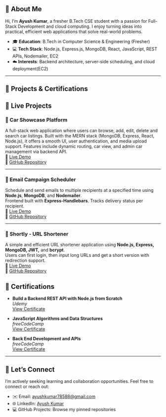 ## 👋 About Me

Hi, I’m **Ayush Kumar**, a fresher B.Tech CSE student with a passion for Full-Stack Development and cloud computing. I enjoy turning ideas into practical, efficient web applications that solve real-world problems.

- 🎓 **Education**: B.Tech in Computer Science & Engineering (Fresher)
- 💻 **Tech Stack**: Node.js, Express.js, MongoDB, React, JavaScript, REST APIs, Nodemailer, EC2
- ☁️ **Interests**: Backend architecture, server-side scheduling, and cloud deployment(EC2)

---

## 📘 Projects & Certifications

## 🚀 Live Projects

### 🚗 Car Showcase Platform
A full-stack web application where users can browse, add, edit, delete and search car listings. Built with the MERN stack (MongoDB, Express, React, Node.js), it offers a smooth UI, user authentication, and media upload support.
Features include dynamic routing, car view, and admin car management via backend API.  
🔗 [Live Demo](https://car-showcase-gamma-three.vercel.app/)  
📂 [GitHub Repository](https://github.com/Ayush78588/car-showcase)

---

### 📧 Email Campaign Scheduler  
Schedule and send emails to multiple recipients at a specified time using **Node.js**, **MongoDB**, and **Nodemailer**.  
Frontend built with **Express-Handlebars**. Tracks delivery status per recipient.  
🔗 [Live Demo](https://email-campaign-scheduler-i2by.onrender.com)   
📂 [GitHub Repository](https://github.com/Ayush78588/Email-Campaign-Scheduler)

---

### 🔗 Shortly - URL Shortener  
A simple and efficient URL shortener application using **Node.js, Express, MongoDB, JWT,** and **bcrypt**.  
Users can first login, then input long URLs and get a short version with redirection support.    
🔗 [Live Demo](https://shortly-ll9e.onrender.com)  
📂 [GitHub Repository](https://github.com/Ayush78588/Shortly)


## 📜 Certifications

- **Build a Backend REST API with Node.js from Scratch**  
  _Udemy_  
  [View Certificate](https://www.udemy.com/certificate/UC-fc214dc9-cb99-48f7-a43f-381d2a6d1a4b/)

- **JavaScript Algorithms and Data Structures**  
  _freeCodeCamp_  
  [View Certificate](https://freecodecamp.org/certification/Ayush78588/javascript-algorithms-and-data-structures-v8)

- **Back End Development and APIs**  
  _freeCodeCamp_  
  [View Certificate](https://freecodecamp.org/certification/Ayush78588/back-end-development-and-apis)


---

## 🤝 Let’s Connect

I’m actively seeking learning and collaboration opportunities. Feel free to connect or reach out:

- ✉️ Email: ayushkumar78588@gmail.com  
- 🌐 LinkedIn: [Ayush Kumar](https://www.linkedin.com/in/ayush-kumar-496a48302/)  
- 💻 GitHub Projects: Browse my pinned repositories
